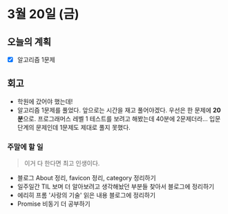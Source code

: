 # 3월 20일 (금)

## 오늘의 계획

- [x] 알고리즘 1문제

## 회고

- 학원에 갔어야 했는데!
- 알고리즘 1문제를 풀었다. 앞으로는 시간을 재고 풀어야겠다. 우선은 한 문제에 **20분**으로. 프로그래머스 레벨 1 테스트를 보려고 해봤는데 40분에 2문제더라... 입문 단계의 문제인데 1문제도 제대로 풀지 못했다.

### 주말에 할 일

> 이거 다 한다면 최고 인생이다.

- 블로그 About 정리, favicon 정리, category 정리하기
- 일주일간 TIL 보며 더 알아보려고 생각해놨던 부분들 찾아서 블로그에 정리하기
- 에리히 프롬 '사랑의 기술' 읽은 내용 블로그에 정리하기
- Promise 비동기 더 공부하기
